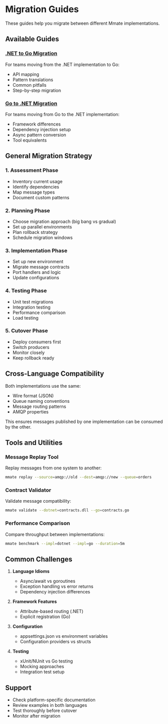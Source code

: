 # Migration Guides

These guides help you migrate between different Mmate implementations.

## Available Guides

### [.NET to Go Migration](dotnet-to-go.md)
For teams moving from the .NET implementation to Go:
- API mapping
- Pattern translations
- Common pitfalls
- Step-by-step migration

### [Go to .NET Migration](go-to-dotnet.md)
For teams moving from Go to the .NET implementation:
- Framework differences
- Dependency injection setup
- Async pattern conversion
- Tool equivalents

## General Migration Strategy

### 1. Assessment Phase
- Inventory current usage
- Identify dependencies
- Map message types
- Document custom patterns

### 2. Planning Phase
- Choose migration approach (big bang vs gradual)
- Set up parallel environments
- Plan rollback strategy
- Schedule migration windows

### 3. Implementation Phase
- Set up new environment
- Migrate message contracts
- Port handlers and logic
- Update configurations

### 4. Testing Phase
- Unit test migrations
- Integration testing
- Performance comparison
- Load testing

### 5. Cutover Phase
- Deploy consumers first
- Switch producers
- Monitor closely
- Keep rollback ready

## Cross-Language Compatibility

Both implementations use the same:
- Wire format (JSON)
- Queue naming conventions
- Message routing patterns
- AMQP properties

This ensures messages published by one implementation can be consumed by the other.

## Tools and Utilities

### Message Replay Tool
Replay messages from one system to another:
```bash
mmate replay --source=amqp://old --dest=amqp://new --queue=orders
```

### Contract Validator
Validate message compatibility:
```bash
mmate validate --dotnet=contracts.dll --go=contracts.go
```

### Performance Comparison
Compare throughput between implementations:
```bash
mmate benchmark --impl=dotnet --impl=go --duration=5m
```

## Common Challenges

1. **Language Idioms**
   - Async/await vs goroutines
   - Exception handling vs error returns
   - Dependency injection differences

2. **Framework Features**
   - Attribute-based routing (.NET)
   - Explicit registration (Go)

3. **Configuration**
   - appsettings.json vs environment variables
   - Configuration providers vs structs

4. **Testing**
   - xUnit/NUnit vs Go testing
   - Mocking approaches
   - Integration test setup

## Support

- Check platform-specific documentation
- Review examples in both languages
- Test thoroughly before cutover
- Monitor after migration
